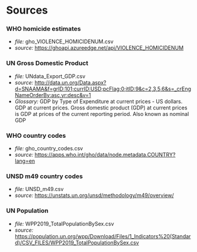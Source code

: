# Sources

### WHO homicide estimates

- *file:* gho_VIOLENCE_HOMICIDENUM.csv
- *source:* https://ghoapi.azureedge.net/api/VIOLENCE_HOMICIDENUM

### UN Gross Domestic Product

- *file:* UNdata_Export_GDP.csv
- *source:* http://data.un.org/Data.aspx?d=SNAAMA&f=grID:101;currID:USD;pcFlag:0;itID:9&c=2,3,5,6&s=_crEngNameOrderBy:asc,yr:desc&v=1
- *Glossary:* GDP by Type of Expenditure at current prices - US dollars. GDP at current prices. Gross domestic product (GDP) at current prices is GDP at prices of the current reporting period. Also known as nominal GDP

### WHO country codes

- *file:* gho_country_codes.csv
- *source:* https://apps.who.int/gho/data/node.metadata.COUNTRY?lang=en

### UNSD m49 country codes

- *file:* UNSD_m49.csv
- *source:*  https://unstats.un.org/unsd/methodology/m49/overview/

### UN Population

- *file:* WPP2019_TotalPopulationBySex.csv
- *source:* https://population.un.org/wpp/Download/Files/1_Indicators%20(Standard)/CSV_FILES/WPP2019_TotalPopulationBySex.csv